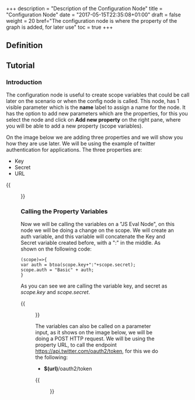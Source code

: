 +++
description = "Description of the Configuration Node"
title = "Configuration Node"
date = "2017-05-15T22:35:08+01:00"
draft = false
weight = 20
bref="The configuration node is where the property of the graph is added, for later use"
toc = true
+++
## Definition ##

## Tutorial ##

### Introduction ###
The configuration node is useful to create scope variables that could be call later on the scenario or when the config node is called. This node, has 1 visible parameter which is the **name** label to assign a name for the node. It has the option to add new parameters which are the properties, for this you select the node and click on **Add new property** on the right pane, where you will be able to add a new property (scope variables).

On the image below we are adding three properties and we will show you how they are use later. We will be using the example of twitter authentication for applications. The three properties are:

* Key
* Secret
* URL

{{<figure src="/img/docs/configuration-node.png" caption="Configuration node">}} 


### Calling the Property Variables ###
Now we will be calling the variables on a "JS Eval Node", on this node we will be doing a change on the scope. We will create an auth variable, and this variable will concatenate the Key and Secret variable created before, with a ":" in the middle. As shown on the following code:

    (scope)=>{ 
    var auth = btoa(scope.key+":"+scope.secret);
    scope.auth = "Basic" + auth;
    }

As you can see we are calling the variable key, and secret as *scope.key* and *scope.secret*.

{{<figure src="/img/docs/js-eval-node.png" caption="JS Eval node">}} 

The variables can also be called on a parameter input, as it shows on the image below, we will be doing a POST HTTP request. We will be using the property URL, to call the endpoint https://api.twitter.com/oauth2/token, for this we do the following:

* **$(url)**/oauth2/token 

{{<figure src="/img/docs/http-request-twitter oauth2.png" caption="HTTP Request node">}} 